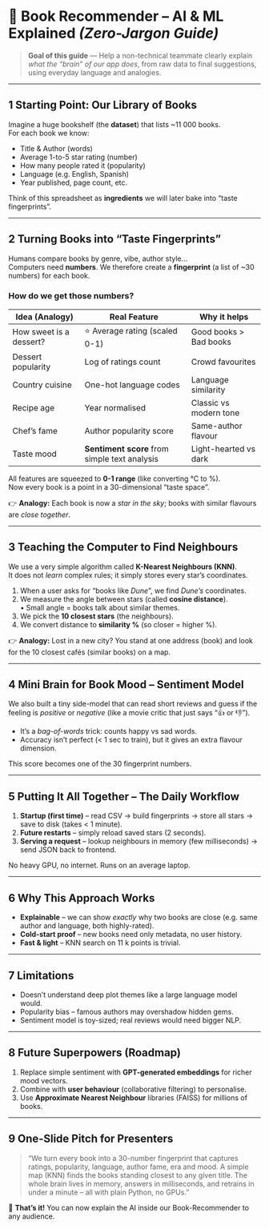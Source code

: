 # 📘 Book Recommender – AI & ML Explained *(Zero-Jargon Guide)*

> **Goal of this guide** — Help a non-technical teammate clearly explain *what the “brain” of our app does*, from raw data to final suggestions, using everyday language and analogies.

---

## 1  Starting Point: Our Library of Books
Imagine a huge bookshelf (the **dataset**) that lists ~11 000 books.  
For each book we know:
- Title & Author (words)  
- Average 1-to-5 star rating (number)  
- How many people rated it (popularity)  
- Language (e.g. English, Spanish)  
- Year published, page count, etc.

Think of this spreadsheet as **ingredients** we will later bake into “taste fingerprints”.

---

## 2  Turning Books into “Taste Fingerprints”
Humans compare books by genre, vibe, author style…  
Computers need **numbers**. We therefore create a **fingerprint** (a list of ~30 numbers) for each book.

### How do we get those numbers?
| Idea (Analogy) | Real Feature | Why it helps |
|---|---|---|
| How sweet is a dessert? | ⭐ Average rating (scaled 0-1) | Good books > Bad books |
| Dessert popularity | Log of ratings count | Crowd favourites |
| Country cuisine | One-hot language codes | Language similarity |
| Recipe age | Year normalised | Classic vs modern tone |
| Chef’s fame | Author popularity score | Same-author flavour |
| Taste mood | **Sentiment score** from simple text analysis | Light-hearted vs dark |

All features are squeezed to **0-1 range** (like converting °C to %).  
Now every book is a point in a 30-dimensional “taste space”.

👉 **Analogy:** Each book is now a *star in the sky*; books with similar flavours are *close together*.

---

## 3  Teaching the Computer to Find Neighbours
We use a very simple algorithm called **K-Nearest Neighbours (KNN)**.  
It does not *learn* complex rules; it simply stores every star’s coordinates.

1. When a user asks for “books like *Dune*”, we find *Dune’s* coordinates.  
2. We measure the angle between stars (called **cosine distance**).  
   • Small angle = books talk about similar themes.  
3. We pick the **10 closest stars** (the neighbours).  
4. We convert distance to **similarity %** (so closer = higher %).

👉 **Analogy:** Lost in a new city? You stand at one address (book) and look for the 10 closest cafés (similar books) on a map.

---

## 4  Mini Brain for Book Mood – Sentiment Model
We also built a tiny side-model that can read short reviews and guess if the feeling is *positive* or *negative* (like a movie critic that just says “👍 or 👎”).
- It’s a *bag-of-words* trick: counts happy vs sad words.
- Accuracy isn’t perfect (< 1 sec to train), but it gives an extra flavour dimension.

This score becomes one of the 30 fingerprint numbers.

---

## 5  Putting It All Together – The Daily Workflow
1. **Startup (first time)** – read CSV → build fingerprints → store all stars → save to disk (takes < 1 minute).  
2. **Future restarts** – simply reload saved stars (2 seconds).  
3. **Serving a request** – lookup neighbours in memory (few milliseconds) → send JSON back to frontend.

No heavy GPU, no internet. Runs on an average laptop.

---

## 6  Why This Approach Works
- **Explainable** – we can show *exactly* why two books are close (e.g. same author and language, both highly-rated).  
- **Cold-start proof** – new books need only metadata, no user history.  
- **Fast & light** – KNN search on 11 k points is trivial.

---

## 7  Limitations
- Doesn’t understand deep plot themes like a large language model would.  
- Popularity bias – famous authors may overshadow hidden gems.  
- Sentiment model is toy-sized; real reviews would need bigger NLP.

---

## 8  Future Superpowers (Roadmap)
1. Replace simple sentiment with **GPT-generated embeddings** for richer mood vectors.  
2. Combine with **user behaviour** (collaborative filtering) to personalise.  
3. Use **Approximate Nearest Neighbour** libraries (FAISS) for millions of books.

---

## 9  One-Slide Pitch for Presenters
> “We turn every book into a 30-number fingerprint that captures ratings, popularity, language, author fame, era and mood.  A simple map (KNN) finds the books standing closest to any given title.  The whole brain lives in memory, answers in milliseconds, and retrains in under a minute – all with plain Python, no GPUs.”

👏 **That’s it!** You can now explain the AI inside our Book-Recommender to any audience. 